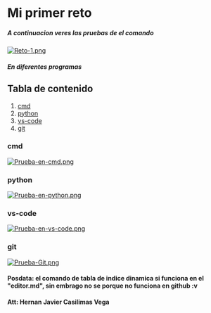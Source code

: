 # Mi primer reto

##### A continuacion veres las pruebas de el comando
[![Reto-1.png](https://i.postimg.cc/PrRgb0R2/Reto-1.png)](https://postimg.cc/TpnNfNGD)

##### En diferentes programas

## Tabla de contenido
1. [cmd](#cmd)
2. [python](#python)
3. [vs-code](#vs-code)
4. [git](#git)


### cmd
[![Prueba-en-cmd.png](https://i.postimg.cc/0N7RWFds/Prueba-en-cmd.png)](https://postimg.cc/Ty24hk47)

### python
[![Prueba-en-python.png](https://i.postimg.cc/TYjtsxBQ/Prueba-en-python.png)](https://postimg.cc/3dRjys8D)

### vs-code
[![Prueba-en-vs-code.png](https://i.postimg.cc/mgy2hPJM/Prueba-en-vs-code.png)](https://postimg.cc/FY1QBH9s)

### git
[![Prueba-Git.png](https://i.postimg.cc/J0XR80js/Prueba-Git.png)](https://postimg.cc/MfzCbWPw)


#### Posdata: el comando de tabla de indice dinamica si funciona en el "editor.md", sin embrago no se porque no funciona en github :v

#### Att: Hernan Javier Casilimas Vega
